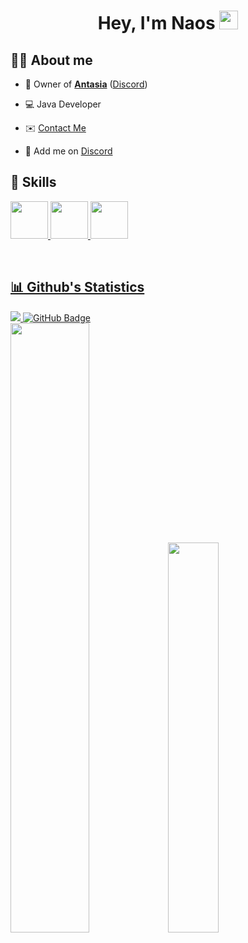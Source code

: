 <h1 align="center">Hey, I'm Naos <img src="https://cdn2.antasia.fr/Naos_logo.png" width="30px"></h1>



## 🙋‍♂️ About me

- 🔔 Owner of **[Antasia](https://antasia.fr)** ([Discord](https://antasia.fr/discord))

- 💻 Java Developer

- <g-emoji class="g-emoji" alias="envelope" fallback-src="https://github.githubassets.com/images/icons/emoji/unicode/2709.png">✉️</g-emoji> <a href="mailto:naos@antasia.fr">Contact Me</a>
- 🤞 Add me on <a href="discord.gg/CA9xxrHk">Discord</a>
    
## 🚀 Skills

<p align="left"> 
    <a href="https://www.java.com/" target="_blank"> <img width="60px" src="https://img.icons8.com/dusk/256/java-coffee-cup-logo.png"/> </a> 
    <a href="https://www.python.org" target="_blank"> <img width="60px" src="https://img.icons8.com/color/48/000000/python.png"/> </a> 
    <a style="padding-right:8px;" href="https://www.mysql.com/" target="_blank"> <img width="60px" src="https://img.icons8.com/fluent/50/000000/mysql-logo.png"/> </a>   
</p>

<br/>

<p align="center">
    <a href="[https://github.com/NaosV1/github-readme-stats](https://streak-stats.demolab.com?user=Sayz&theme=dark&hide_border=true&locale=fr)">
</p>

## 📊 Github's Statistics

<a href="https://github.com/NaosV1/github-profile-views-counter">
    <img src="https://komarev.com/ghpvc/?username=NaosV1">
</a>
<a href="https://github.com/NaosV1?tab=followers"><img src="https://img.shields.io/github/followers/NaosV1?label=Followers&style=social" alt="GitHub Badge"></a>

<br/>
  <img width="50%" src="https://github-readme-stats.vercel.app/api?username=NaosV1&show_icons=true&theme=tokyonight"><img width="40%" src="https://github-readme-stats.vercel.app/api/top-langs/?username=NaosV1&layout=compact&theme=tokyonight"> <br> <a href="https://github.com/NaosV1/github-readme-activity-graph"><img alt="" src="https://activity-graph.herokuapp.com/graph?username=NaosV1&bg_color=0D1117&color=5BCDEC&line=5BCDEC&point=FFFFFF&hide_border=true" /></a>
